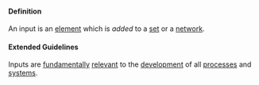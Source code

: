 #### Definition

An input is an [element](https://github.com/gcassel/Modular-Organization-Terminology/blob/master/terms/element.md) which is *added* to a [set](https://github.com/gcassel/Modular-Organization-Terminology/blob/master/terms/set.md) or a [network](https://github.com/gcassel/Modular-Organization-Terminology/blob/master/terms/network.md).  

#### Extended Guidelines

Inputs are [fundamentally](https://github.com/gcassel/Modular-Organization-Terminology/blob/master/terms/base.md) [relevant](https://github.com/gcassel/Modular-Organization-Terminology/blob/master/terms/relevance.md) to the [development](https://github.com/gcassel/Modular-Organization-Terminology/blob/master/terms/develop.md) of all [processes](https://github.com/gcassel/Modular-Organization-Terminology/blob/master/terms/process.md) and [systems](https://github.com/gcassel/Modular-Organization-Terminology/blob/master/terms/system.md).  
